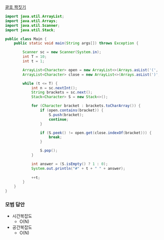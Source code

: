 [괄호 짝짓기](https://swexpertacademy.com/main/code/problem/problemDetail.do?contestProbId=AV14eWb6AAkCFAYD&categoryId=AV14eWb6AAkCFAYD&categoryType=CODE&problemTitle=1218&orderBy=FIRST_REG_DATETIME&selectCodeLang=ALL&select-1=&pageSize=10&pageIndex=1)

```java
import java.util.ArrayList;
import java.util.Arrays;
import java.util.Scanner;
import java.util.Stack;

public class Main {
	public static void main(String args[]) throws Exception {

		Scanner sc = new Scanner(System.in);
		int T = 10;
		int t = 1;

		ArrayList<Character> open = new ArrayList<>(Arrays.asList('(', '[', '{', '<'));
		ArrayList<Character> close = new ArrayList<>(Arrays.asList(')', ']', '}', '>'));

		while (t <= T) {
			int n = sc.nextInt();
			String brackets = sc.next();
			Stack<Character> S = new Stack<>();

			for (Character bracket : brackets.toCharArray()) {
				if (open.contains(bracket)) {
					S.push(bracket);
					continue;
				}

				if (S.peek() != open.get(close.indexOf(bracket))) {
					break;
				}

				S.pop();
			}

			int answer = (S.isEmpty() ? 1 : 0);
			System.out.println("#" + t + " " + answer);
			
			++t;
		}
	}
}


```

### 모범 답안

- 시간복잡도
	- O(N)
- 공간복잡도
	- O(N)

